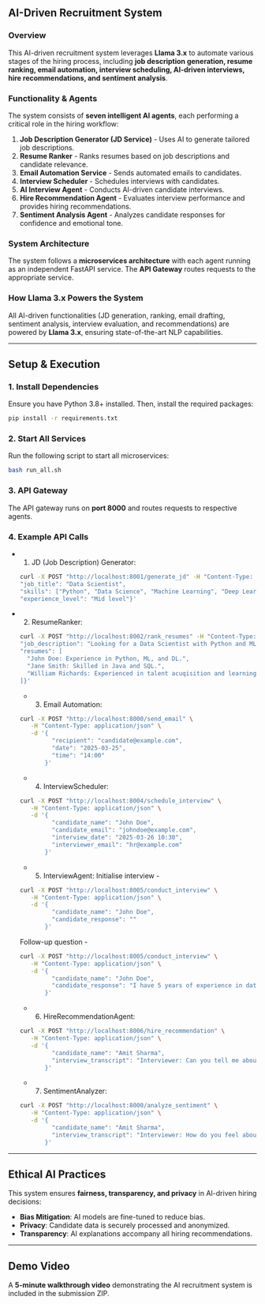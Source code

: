 ## AI-Driven Recruitment System

### Overview
This AI-driven recruitment system leverages **Llama 3.x** to automate various stages of the hiring process, including **job description generation, resume ranking, email automation, interview scheduling, AI-driven interviews, hire recommendations, and sentiment analysis**.

### Functionality & Agents
The system consists of **seven intelligent AI agents**, each performing a critical role in the hiring workflow:

1. **Job Description Generator (JD Service)** - Uses AI to generate tailored job descriptions.
2. **Resume Ranker** - Ranks resumes based on job descriptions and candidate relevance.
3. **Email Automation Service** - Sends automated emails to candidates.
4. **Interview Scheduler** - Schedules interviews with candidates.
5. **AI Interview Agent** - Conducts AI-driven candidate interviews.
6. **Hire Recommendation Agent** - Evaluates interview performance and provides hiring recommendations.
7. **Sentiment Analysis Agent** - Analyzes candidate responses for confidence and emotional tone.

### System Architecture
The system follows a **microservices architecture** with each agent running as an independent FastAPI service. The **API Gateway** routes requests to the appropriate service.

### How Llama 3.x Powers the System
All AI-driven functionalities (JD generation, ranking, email drafting, sentiment analysis, interview evaluation, and recommendations) are powered by **Llama 3.x**, ensuring state-of-the-art NLP capabilities.

---
## Setup & Execution

### 1. Install Dependencies
Ensure you have Python 3.8+ installed. Then, install the required packages:
```sh
pip install -r requirements.txt
```

### 2. Start All Services
Run the following script to start all microservices:
```sh
bash run_all.sh
```

### 3. API Gateway
The API gateway runs on **port 8000** and routes requests to respective agents.

### 4. Example API Calls
- 1. JD (Job Description) Generator:
  ```sh
  curl -X POST "http://localhost:8001/generate_jd" -H "Content-Type: application/json" -d '{
  "job_title": "Data Scientist",
  "skills": ["Python", "Data Science", "Machine Learning", "Deep Learning", "NLP"],
  "experience_level": "Mid level"}'
  ```
- 2. ResumeRanker:
  ```sh
  curl -X POST "http://localhost:8002/rank_resumes" -H "Content-Type: application/json" -d '{
  "job_description": "Looking for a Data Scientist with Python and ML experience.",
  "resumes": [
    "John Doe: Experience in Python, ML, and DL.",
    "Jane Smith: Skilled in Java and SQL.",
    "William Richards: Experienced in talent acuqisition and learning and development."
  ]}'
  ```
  - 3. Email Automation:
  ```sh
  curl -X POST "http://localhost:8000/send_email" \
     -H "Content-Type: application/json" \
     -d '{
           "recipient": "candidate@example.com",
           "date": "2025-03-25",
           "time": "14:00"
         }'
  ```
  - 4. InterviewScheduler:
  ```sh
  curl -X POST "http://localhost:8004/schedule_interview" \
     -H "Content-Type: application/json" \
     -d '{
           "candidate_name": "John Doe",
           "candidate_email": "johndoe@example.com",
           "interview_date": "2025-03-26 10:30",
           "interviewer_email": "hr@example.com"
         }'
  ```
  - 5. InterviewAgent:
  Initialise interview -
  ```sh
  curl -X POST "http://localhost:8005/conduct_interview" \
     -H "Content-Type: application/json" \
     -d '{
           "candidate_name": "John Doe",
           "candidate_response": ""
         }'
  ```
  Follow-up question -
  ```sh
  curl -X POST "http://localhost:8005/conduct_interview" \
     -H "Content-Type: application/json" \
     -d '{
           "candidate_name": "John Doe",
           "candidate_response": "I have 5 years of experience in data science, focusing on NLP and GenAI."
         }'
  ```
  - 6. HireRecommendationAgent:
  ```sh
  curl -X POST "http://localhost:8006/hire_recommendation" \
     -H "Content-Type: application/json" \
     -d '{
           "candidate_name": "Amit Sharma",
           "interview_transcript": "Interviewer: Can you tell me about your experience with machine learning?\nCandidate: I have 5 years of experience in ML, specializing in NLP and computer vision.\nInterviewer: Can you discuss a challenging project you worked on?\nCandidate: Yes, I worked on an AI-driven chatbot that required extensive fine-tuning of LLMs.\nInterviewer: How do you handle model performance issues?\nCandidate: I use hyperparameter tuning, feature engineering, and dataset augmentation."
         }'
  ```
  - 7. SentimentAnalyzer:
  ```sh
  curl -X POST "http://localhost:8000/analyze_sentiment" \
     -H "Content-Type: application/json" \
     -d '{
           "candidate_name": "Amit Sharma",
           "interview_transcript": "Interviewer: How do you feel about this role?\nCandidate: I am excited and confident about this opportunity."
         }'
  ```

---
## Ethical AI Practices
This system ensures **fairness, transparency, and privacy** in AI-driven hiring decisions:
- **Bias Mitigation**: AI models are fine-tuned to reduce bias.
- **Privacy**: Candidate data is securely processed and anonymized.
- **Transparency**: AI explanations accompany all hiring recommendations.

---
## Demo Video
A **5-minute walkthrough video** demonstrating the AI recruitment system is included in the submission ZIP.
